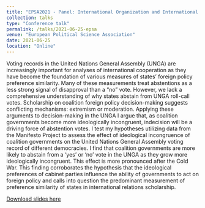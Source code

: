 ```yaml
---
title: "EPSA2021 - Panel: International Organization and International Order"
collection: talks
type: "Conference talk"
permalink: /talks/2021-06-25-epsa
venue: "European Political Science Association"
date: 2021-06-25
location: "Online"
---
```


Voting records in the United Nations General Assembly (UNGA) are increasingly important for analyses of international cooperation as they have become the foundation of various measures of states’ foreign policy preference similarity. Many of these measurements treat abstentions as a less strong signal of disapproval than a “no” vote. However, we lack a comprehensive understanding of why states abstain from UNGA roll-call votes. Scholarship on coalition foreign policy decision-making suggests conflicting mechanisms: extremism or moderation. Applying these arguments to decision-making in the UNGA I argue that, as coalition governments become more ideologically incongruent, indecision will be a driving force of abstention votes. I test my hypotheses utilizing data from the Manifesto Project to assess the effect of ideological incongruence of coalition governments on the United Nations General Assembly voting record of different democracies. I find that coalition governments are more likely to abstain from a ‘yes’ or ‘no’ vote in the UNGA as they grow more ideologically incongruent. This effect is more pronounced after the Cold War. This finding corroborates the hypothesis that the ideological preferences of cabinet parties influence the ability of governments to act on foreign policy and calls into question the predominant measurement of preference similarity of states in international relations scholarship.

[Download slides here](http://davidweyrauch.github.io/files/2021-talks-epsa.pdf)

